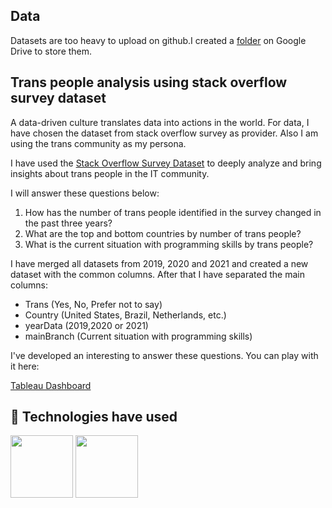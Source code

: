 ## Data 

Datasets are too heavy to upload on github.I created a [folder](https://drive.google.com/drive/folders/1KBoXwBufU_VywPt3oCleIUU0vH_BYOso?usp=sharing) on Google Drive to store them.


## Trans people analysis using stack overflow survey dataset

A data-driven culture translates data into actions in the world. For data, I have chosen the dataset from stack overflow survey as provider. Also I am using the trans community as my persona.

I have used the [Stack Overflow Survey Dataset](https://insights.stackoverflow.com/survey) to deeply analyze and bring insights about trans people in the IT community.

I will answer these questions below:

1. How has the number of trans people identified in the survey changed in the past three years?
2. What are the top and bottom countries by number of trans people?
3. What is the current situation with programming skills by trans people?

I have merged all datasets from 2019, 2020 and 2021 and created a new dataset with the common columns. After that I have separated the main columns:

- Trans (Yes, No, Prefer not to say)
- Country (United States, Brazil, Netherlands, etc.)
- yearData (2019,2020 or 2021)
- mainBranch (Current situation with programming skills)

I've developed an interesting to answer these questions. You can play with it here:

[Tableau Dashboard](https://public.tableau.com/app/profile/paulo.mota3585/viz/TransPeopleonStackOverflowSurvey/Dashboard1?publish=yes)

## 🚀 Technologies have used 

<img src="https://logos-world.net/wp-content/uploads/2021/10/Python-Symbol.png" width = "100">
<img src ="https://images.squarespace-cdn.com/content/v1/587670ef03596ec731de6e3d/1486276069386-ENNKG7EAXQBUZHPMEY37/Tableau+Logo.png" width = "100">
